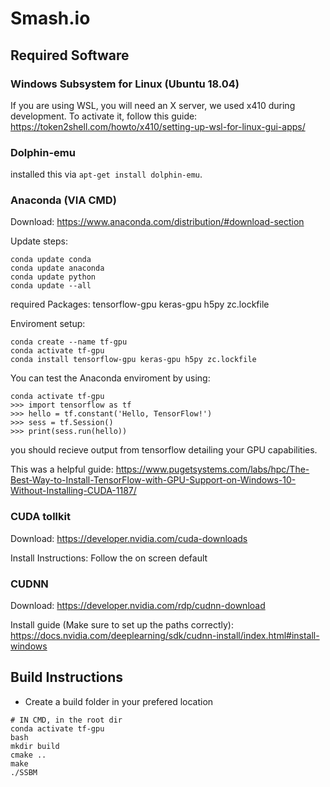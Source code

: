 # Smash.io

## Required Software ##

### Windows Subsystem for Linux (Ubuntu 18.04) ###
If you are using WSL, you will need an X server, we used x410 during development. To activate it, follow this guide:
https://token2shell.com/howto/x410/setting-up-wsl-for-linux-gui-apps/


### Dolphin-emu ###
installed this via `apt-get install dolphin-emu`.


### Anaconda (VIA CMD) ###
Download:
https://www.anaconda.com/distribution/#download-section

Update steps:
```
conda update conda
conda update anaconda
conda update python
conda update --all
```

required Packages:
tensorflow-gpu keras-gpu h5py zc.lockfile

Enviroment setup:
```
conda create --name tf-gpu
conda activate tf-gpu
conda install tensorflow-gpu keras-gpu h5py zc.lockfile
```

You can test the Anaconda enviroment by using:
```
conda activate tf-gpu
>>> import tensorflow as tf
>>> hello = tf.constant('Hello, TensorFlow!')
>>> sess = tf.Session()
>>> print(sess.run(hello))
```
you should recieve output from tensorflow detailing your 
GPU capabilities.

This was a helpful guide:
https://www.pugetsystems.com/labs/hpc/The-Best-Way-to-Install-TensorFlow-with-GPU-Support-on-Windows-10-Without-Installing-CUDA-1187/


### CUDA tollkit ###
Download:
https://developer.nvidia.com/cuda-downloads

Install Instructions:
Follow the on screen default


### CUDNN ###
Download:
https://developer.nvidia.com/rdp/cudnn-download

Install guide (Make sure to set up the paths correctly):
https://docs.nvidia.com/deeplearning/sdk/cudnn-install/index.html#install-windows


## Build Instructions ##
- Create a build folder in your prefered location
```
# IN CMD, in the root dir
conda activate tf-gpu
bash
mkdir build
cmake ..
make
./SSBM
```